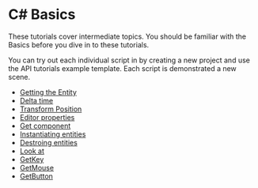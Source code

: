 # C# Basics
These tutorials cover intermediate topics. You should be familiar with the Basics before you dive in to these tutorials.

You can try out each individual script in by creating a new project and use the API tutorials example template. Each script is demonstrated a new scene.

* [Getting the Entity](entity.md)
* [Delta time](deltaTime.md) 
* [Transform Position](transformPosition.md) 
* [Editor properties](editorProperties.md) 
* [Get component](getcomponent.md) 
* [Instantiating entities](instantiatingentities.md) 
* [Destroing entities](destroyingentities.md) 
* [Look at](lookAt.md) 
* [GetKey](getKey.md) 
* [GetMouse](getMouse.md) 
* [GetButton](getButton.md) 